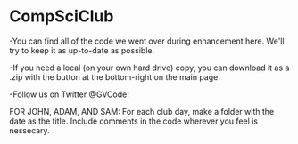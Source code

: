 CompSciClub
===========

  -You can find all of the code we went over during enhancement here.  We'll try to keep it as up-to-date as possible.
  
  -If you need a local (on your own hard drive) copy, you can download it as a .zip with the button at the bottom-right on the main page.
  
  -Follow us on Twitter @GVCode!
  
FOR JOHN, ADAM, AND SAM:
  For each club day, make a folder with the date as the title.
  Include comments in the code wherever you feel is nessecary.
